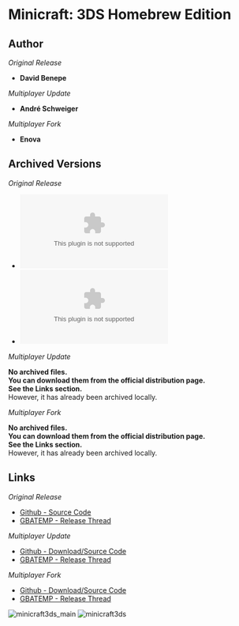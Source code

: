 <detail>

# Minicraft: 3DS Homebrew Edition
  
>
  
## Author 
*Original Release*  
- **David Benepe** 

*Multiplayer Update*
- **André Schweiger** 

*Multiplayer Fork*  
- **Enova**  

## Archived Versions 
*Original Release*  
- ![Minicraft: 3DS Homebrew Edition / 3DSX - 1.0](https://github.com/FurnishedChunk/Minicraft-Mod-Archives/raw/master/Minicraft%20Ports/Minicraft%20Homebrews/Minicraft%203DS%20Homebrew%20Edition/Original/Minicraft3DSv1.0.ziphttps://github.com/FurnishedChunk/Minicraft-Mod-Archives/blob/master/Minicraft%20Ports/Minicraft%20Homebrews/Minicraft%203DS%20Homebrew%20Edition/Original/Minicraft3DSv1.0.zip) 
- ![Minicraft: 3DS Homebrew Edition / ELF - 1.0](https://github.com/FurnishedChunk/Minicraft-Mod-Archives/raw/master/Minicraft%20Ports/Minicraft%20Homebrews/Minicraft%203DS%20Homebrew%20Edition/Original/Minicraft3DSv1.0elf.zip) 
<!--- ![Minicraft: 3DS Homebrew Edition / Source Code - 1.0](https://github.com/FurnishedChunk/Minicraft-Mod-Archives/raw/master/Minicraft%20Ports/Minicraft%20Homebrews/Minicraft%203DS%20Homebrew%20Edition/Original/Minicraft3DS-src.zip) --> 

*Multiplayer Update*
  
**No archived files.**  
**You can download them from the official distribution page.**  
**See the Links section.**  
However, it has already been archived locally.

*Multiplayer Fork*
  
**No archived files.**  
**You can download them from the official distribution page.**  
**See the Links section.**  
However, it has already been archived locally.

## Links
*Original Release*  
- [Github - Source Code](https://github.com/DavidSM64/Minicraft3DS)  
- [GBATEMP - Release Thread](https://gbatemp.net/threads/minicraft-3ds-homebrew-edition.399295)   

*Multiplayer Update*
- [Github - Download/Source Code](https://github.com/andre111/Minicraft3DS)  
- [GBATEMP - Release Thread](https://gbatemp.net/threads/release-minicraft3ds-the-multiplayer-update.495945)   

*Multiplayer Fork*
- [Github - Download/Source Code](https://github.com/Enovale/Minicraft3DS)  
- [GBATEMP - Release Thread](https://gbatemp.net/threads/release-new-minicraft3ds-fork-v1-4.494947)   

![minicraft3ds_main](https://i.imgur.com/NgO86Di.png)
![minicraft3ds](http://i.imgur.com/G9TSN5I.png)
</detail>
<p>

<detail>